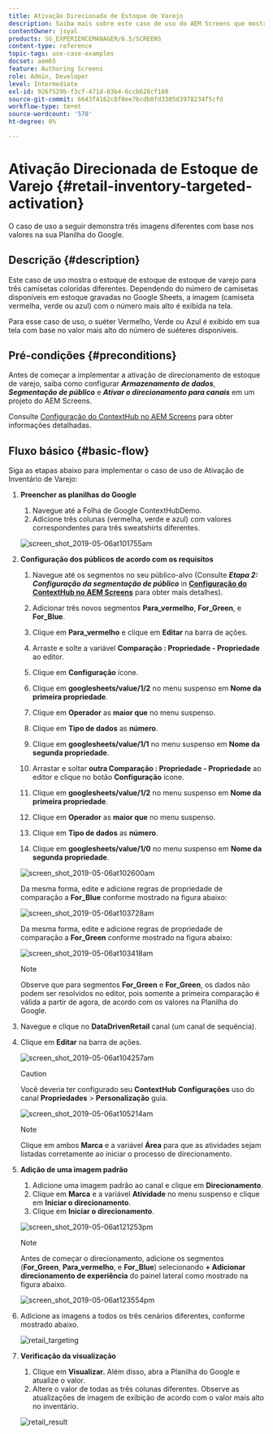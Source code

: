 ```yaml
---
title: Ativação Direcionada de Estoque de Varejo
description: Saiba mais sobre este caso de uso do AEM Screens que mostra o estoque de estoque de varejo para três camisetas coloridas diferentes.
contentOwner: jsyal
products: SG_EXPERIENCEMANAGER/6.5/SCREENS
content-type: reference
topic-tags: use-case-examples
docset: aem65
feature: Authoring Screens
role: Admin, Developer
level: Intermediate
exl-id: 926f529b-f3cf-471d-83b4-6ccb628cf160
source-git-commit: 6643f4162c8f0ee7bcdb0fd3305d3978234f5cfd
workflow-type: tm+mt
source-wordcount: '578'
ht-degree: 0%

---
```


# Ativação Direcionada de Estoque de Varejo {#retail-inventory-targeted-activation}

O caso de uso a seguir demonstra três imagens diferentes com base nos valores na sua Planilha do Google.

## Descrição {#description}

Este caso de uso mostra o estoque de estoque de estoque de varejo para três camisetas coloridas diferentes. Dependendo do número de camisetas disponíveis em estoque gravadas no Google Sheets, a imagem (camiseta vermelha, verde ou azul) com o número mais alto é exibida na tela.

Para esse caso de uso, o suéter Vermelho, Verde ou Azul é exibido em sua tela com base no valor mais alto do número de suéteres disponíveis.

## Pré-condições {#preconditions}

Antes de começar a implementar a ativação de direcionamento de estoque de varejo, saiba como configurar ***Armazenamento de dados***, ***Segmentação de público*** e ***Ativar o direcionamento para canais*** em um projeto do AEM Screens.

Consulte [Configuração do ContextHub no AEM Screens](configuring-context-hub.md) para obter informações detalhadas.

## Fluxo básico {#basic-flow}

Siga as etapas abaixo para implementar o caso de uso de Ativação de Inventário de Varejo:

1. **Preencher as planilhas do Google**

   1. Navegue até a Folha de Google ContextHubDemo.
   1. Adicione três colunas (vermelha, verde e azul) com valores correspondentes para três sweatshirts diferentes.

   ![screen_shot_2019-05-06at101755am](assets/screen_shot_2019-05-06at101755am.png)

1. **Configuração dos públicos de acordo com os requisitos**

   1. Navegue até os segmentos no seu público-alvo (Consulte ***Etapa 2: Configuração da segmentação de público*** in **[Configuração do ContextHub no AEM Screens](configuring-context-hub.md)** para obter mais detalhes).

   1. Adicionar três novos segmentos **Para_vermelho**, **For_Green**, e **For_Blue**.

   1. Clique em **Para_vermelho** e clique em **Editar** na barra de ações.

   1. Arraste e solte a variável **Comparação : Propriedade - Propriedade** ao editor.
   1. Clique em **Configuração** ícone.
   1. Clique em **googlesheets/value/1/2** no menu suspenso em **Nome da primeira propriedade**.
   1. Clique em **Operador** as **maior que** no menu suspenso.
   1. Clique em **Tipo de dados** as **número**.
   1. Clique em **googlesheets/value/1/1** no menu suspenso em **Nome da segunda propriedade**.
   1. Arrastar e soltar **outra Comparação : Propriedade - Propriedade** ao editor e clique no botão **Configuração** ícone.
   1. Clique em **googlesheets/value/1/2** no menu suspenso em **Nome da primeira propriedade**.
   1. Clique em **Operador** as **maior que** no menu suspenso.
   1. Clique em **Tipo de dados** as **número**.
   1. Clique em **googlesheets/value/1/0** no menu suspenso em **Nome da segunda propriedade**.

   ![screen_shot_2019-05-06at102600am](assets/screen_shot_2019-05-06at102600am.png)

   Da mesma forma, edite e adicione regras de propriedade de comparação a **For_Blue** conforme mostrado na figura abaixo:

   ![screen_shot_2019-05-06at103728am](assets/screen_shot_2019-05-06at103728am.png)

   Da mesma forma, edite e adicione regras de propriedade de comparação a **For_Green** conforme mostrado na figura abaixo:

   ![screen_shot_2019-05-06at103418am](assets/screen_shot_2019-05-06at103418am.png)

   >[!NOTE]
   >
   >Observe que para segmentos **For_Green** e **For_Green**, os dados não podem ser resolvidos no editor, pois somente a primeira comparação é válida a partir de agora, de acordo com os valores na Planilha do Google.

1. Navegue e clique no **DataDrivenRetail** canal (um canal de sequência).
1. Clique em **Editar** na barra de ações.

   ![screen_shot_2019-05-06at104257am](assets/screen_shot_2019-05-06at104257am.png)

   >[!CAUTION]
   >
   >Você deveria ter configurado seu **ContextHub** **Configurações** uso do canal **Propriedades** > **Personalização** guia.

   ![screen_shot_2019-05-06at105214am](assets/screen_shot_2019-05-06at105214am.png)

   >[!NOTE]
   >
   >Clique em ambos **Marca** e a variável **Área** para que as atividades sejam listadas corretamente ao iniciar o processo de direcionamento.

1. **Adição de uma imagem padrão**

   1. Adicione uma imagem padrão ao canal e clique em **Direcionamento**.
   1. Clique em **Marca** e a variável **Atividade** no menu suspenso e clique em **Iniciar o direcionamento**.
   1. Clique em **Iniciar o direcionamento**.

   ![screen_shot_2019-05-06at121253pm](assets/screen_shot_2019-05-06at121253pm.png)

   >[!NOTE]
   >
   >Antes de começar o direcionamento, adicione os segmentos (**For_Green**, **Para_vermelho**, e **For_Blue**) selecionando **+ Adicionar direcionamento de experiência** do painel lateral como mostrado na figura abaixo.

   ![screen_shot_2019-05-06at123554pm](assets/screen_shot_2019-05-06at123554pm.png)

1. Adicione as imagens a todos os três cenários diferentes, conforme mostrado abaixo.

   ![retail_targeting](assets/retail_targeting.gif)

1. **Verificação da visualização**

   1. Clique em **Visualizar.** Além disso, abra a Planilha do Google e atualize o valor.
   1. Altere o valor de todas as três colunas diferentes. Observe as atualizações de imagem de exibição de acordo com o valor mais alto no inventário.

   ![retail_result](assets/retail_result.gif)
